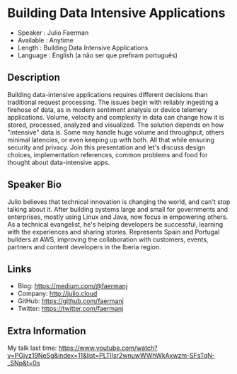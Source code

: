 Building Data Intensive Applications
=========================

* Speaker   : Julio Faerman
* Available : Anytime
* Length    : Building Data Intensive Applications
* Language  : English (a não ser que prefiram português)

Description
-----------

Building data-intensive applications requires different decisions than traditional request processing. The issues begin with reliably ingesting a firehose of data, as in modern sentiment analysis or device telemery applications. Volume, velocity and complexity in data can change how it is stored, processed, analyzed and visualized. The solution depends on how "intensive" data is. Some may handle huge volume and throughput, others minimal latencies, or even keeping up with both. All that while ensuring security and privacy. Join this presentation and let's discuss design choices, implementation references, common problems and food for thought about data-intensive apps.

Speaker Bio
-----------

Julio believes that technical innovation is changing the world, and can't stop talking about it. After building systems large and small for governments and enterprises, mostly using Linux and Java, now focus in empowering others. As a technical evangelist, he's helping developers be successful, learning with the experiences and sharing stories. Represents Spain and Portugal builders at AWS, improving the collaboration with customers, events, partners and content developers in the Iberia region.

Links
-----

* Blog: https://medium.com/@faermanj
* Company: http://julio.cloud
* GitHub: https://github.com/faermanj
* Twitter: https://twitter.com/faermanj 

Extra Information
-----------------

My talk last time: https://www.youtube.com/watch?v=PGjvz19NeSg&index=11&list=PLTlIsr2wnuwWWhWkAxwzm-SFsTqN-_SNp&t=0s
